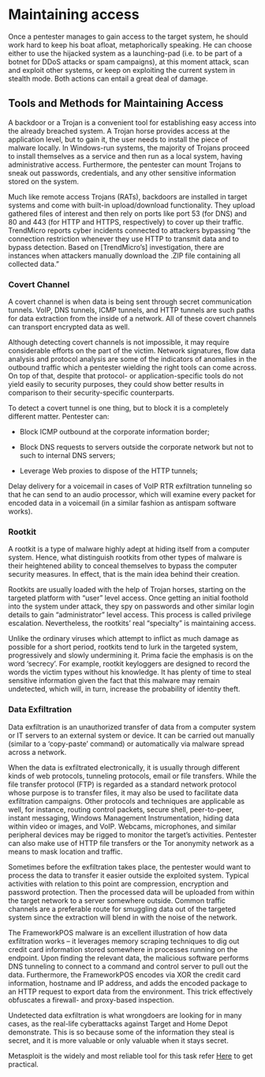 # Maintaining access

 Once a pentester manages to gain access to the target system, he should work hard to keep his boat afloat, metaphorically speaking. He can choose either to use the hijacked system as a launching-pad (i.e. to be part of a botnet for DDoS attacks or spam campaigns), at this moment attack, scan and exploit other systems, or keep on exploiting the current system in stealth mode. Both actions can entail a great deal of damage.

## Tools and Methods for Maintaining Access

  A backdoor or a Trojan is a convenient tool for establishing easy access into the already breached system. A Trojan horse provides access at the application level, but to gain it, the user needs to install the piece of malware locally. In Windows-run systems, the majority of Trojans proceed to install themselves as a service and then run as a local system, having administrative access. Furthermore, the pentester can mount Trojans to sneak out passwords, credentials, and any other sensitive information stored on the system.
  
  Much like remote access Trojans (RATs), backdoors are installed in target systems and come with built-in upload/download functionality. They upload gathered files of interest and then rely on ports like port 53 (for DNS) and 80 and 443 (for HTTP and HTTPS, respectively) to cover up their traffic. TrendMicro reports cyber incidents connected to attackers bypassing “the connection restriction whenever they use HTTP to transmit data and to bypass detection. Based on [TrendMicro’s] investigation, there are instances when attackers manually download the .ZIP file containing all collected data.”
 
### Covert Channel

 A covert channel is when data is being sent through secret communication tunnels. VoIP, DNS tunnels, ICMP tunnels, and HTTP tunnels are such paths for data extraction from the inside of a network. All of these covert channels can transport encrypted data as well.

 Although detecting covert channels is not impossible, it may require considerable efforts on the part of the victim. Network signatures, flow data analysis and protocol analysis are some of the indicators of anomalies in the outbound traffic which a pentester wielding the right tools can come across. On top of that, despite that protocol- or application-specific tools do not yield easily to security purposes, they could show better results in comparison to their security-specific counterparts.

 To detect a covert tunnel is one thing, but to block it is a completely different matter. Pentester can:

 - Block ICMP outbound at the corporate information border;

 - Block DNS requests to servers outside the corporate network but not to such to internal DNS servers;

 - Leverage Web proxies to dispose of the HTTP tunnels;

 Delay delivery for a voicemail in cases of VoIP RTR exfiltration tunneling so that he can send to an audio processor, which will examine every packet for encoded data in a voicemail (in a similar fashion as antispam software works).

### Rootkit

 A rootkit is a type of malware highly adept at hiding itself from a computer system. Hence, what distinguish rootkits from other types of malware is their heightened ability to conceal themselves to bypass the computer security measures. In effect, that is the main idea behind their creation.

 Rootkits are usually loaded with the help of Trojan horses, starting on the targeted platform with “user” level access. Once getting an initial foothold into the system under attack, they spy on passwords and other similar login details to gain “administrator” level access. This process is called privilege escalation. Nevertheless, the rootkits’ real “specialty” is maintaining access.

 Unlike the ordinary viruses which attempt to inflict as much damage as possible for a short period, rootkits tend to lurk in the targeted system, progressively and slowly undermining it. Prima facie the emphasis is on the word ‘secrecy’. For example, rootkit keyloggers are designed to record the words the victim types without his knowledge. It has plenty of time to steal sensitive information given the fact that this malware may remain undetected, which will, in turn, increase the probability of identity theft.

### Data Exfiltration

 Data exfiltration is an unauthorized transfer of data from a computer system or IT servers to an external system or device. It can be carried out manually (similar to a ‘copy-paste’ command) or automatically via malware spread across a network.

 When the data is exfiltrated electronically, it is usually through different kinds of web protocols, tunneling protocols, email or file transfers. While the file transfer protocol (FTP) is regarded as a standard network protocol whose purpose is to transfer files, it may also be used to facilitate data exfiltration campaigns. Other protocols and techniques are applicable as well, for instance, routing control packets, secure shell, peer-to-peer, instant messaging, Windows Management Instrumentation, hiding data within video or images, and VoIP. Webcams, microphones, and similar peripheral devices may be rigged to monitor the target’s activities. Pentester can also make use of HTTP file transfers or the Tor anonymity network as a means to mask location and traffic.

 Sometimes before the exfiltration takes place, the pentester would want to process the data to transfer it easier outside the exploited system. Typical activities with relation to this point are compression, encryption and password protection. Then the processed data will be uploaded from within the target network to a server somewhere outside. Common traffic channels are a preferable route for smuggling data out of the targeted system since the extraction will blend in with the noise of the network.

 The FrameworkPOS malware is an excellent illustration of how data exfiltration works – it leverages memory scraping techniques to dig out credit card information stored somewhere in processes running on the endpoint. Upon finding the relevant data, the malicious software performs DNS tunneling to connect to a command and control server to pull out the data. Furthermore, the FrameworkPOS encodes via XOR the credit card information, hostname and IP address, and adds the encoded package to an HTTP request to export data from the environment. This trick effectively obfuscates a firewall- and proxy-based inspection.

 Undetected data exfiltration is what wrongdoers are looking for in many cases, as the real-life cyberattacks against Target and Home Depot demonstrate. This is so because some of the information they steal is secret, and it is more valuable or only valuable when it stays secret.


 Metasploit is the widely and most reliable tool for this task refer [Here](https://www.javatpoint.com/methods-to-maintain-access) to get practical.
